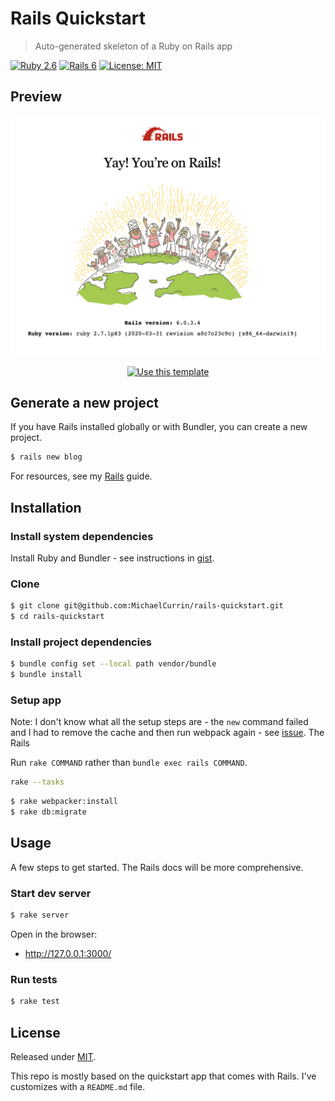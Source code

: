 # Rails Quickstart
> Auto-generated skeleton of a Ruby on Rails app

[![Ruby 2.6](https://img.shields.io/badge/Ruby->=2.6-blue?logo=ruby&logoColor=white)](https://ruby-lang.org)
[![Rails 6](https://img.shields.io/badge/Rails-6-blue?logo=rails&logoColor=white)](https://rubyonrails.org/)
[![License: MIT](https://img.shields.io/badge/License-MIT-blue)](#license)


## Preview

<div align="center">
  
![Sample screenshot](/sample.png)

</div>

<div align="center">

[![Use this template](https://img.shields.io/badge/Use_this_template-2ea44f?style=for-the-badge&logo=github)](https://github.com/MichaelCurrin/rails-quickstart/generate)

</div>


## Generate a new project

If you have Rails installed globally or with Bundler, you can create a new project.

```sh
$ rails new blog
```

For resources, see my [Rails](https://github.com/MichaelCurrin/learn-to-code/tree/master/en/topics/scripting_languages/Ruby) guide.


## Installation

### Install system dependencies

Install Ruby and Bundler - see instructions in [gist](https://gist.github.com/MichaelCurrin/3af38fca4e2903cdedfb8402c18b2936).

### Clone

```sh
$ git clone git@github.com:MichaelCurrin/rails-quickstart.git
$ cd rails-quickstart
```

### Install project dependencies

```sh
$ bundle config set --local path vendor/bundle
$ bundle install
```

### Setup app

Note: I don't know what all the setup steps are - the `new` command failed and I had to remove the cache and then run webpack again - see [issue](https://github.com/Shopify/bootsnap/issues/73). The Rails 

Run `rake COMMAND` rather than `bundle exec rails COMMAND`.

```sh
rake --tasks
```

```sh
$ rake webpacker:install
$ rake db:migrate
```


## Usage

A few steps to get started. The Rails docs will be more comprehensive.

### Start dev server

```sh
$ rake server
```

Open in the browser:

- http://127.0.0.1:3000/

### Run tests

```sh
$ rake test
```


## License

Released under [MIT](/LICENSE).

This repo is mostly based on the quickstart app that comes with Rails. I've customizes with a `README.md` file.
